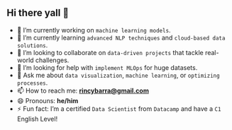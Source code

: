 ## Hi there yall 👋

* 🔭 I’m currently working on `machine learning models`.  
* 🌱 I’m currently learning `advanced NLP techniques` and `cloud-based data solutions`.  
* 👯 I’m looking to collaborate on `data-driven projects` that tackle real-world challenges.  
* 🤔 I’m looking for help with `implement MLOps` for huge datasets.  
* 💬 Ask me about `data visualization`, `machine learning`, or `optimizing processes`.  
* 📫 How to reach me: **[rincybarra@gmail.com](mailto:rincybarra@gmail.com)**  
* 😄 Pronouns: **he/him**  
* ⚡ Fun fact: I’m a certified `Data Scientist` from `Datacamp` and have a `C1` English Level!

<!--
**rownlet/rownlet** is a ✨ _special_ ✨ repository because its `README.md` (this file) appears on your GitHub profile.

Here are some ideas to get you started:



-->
